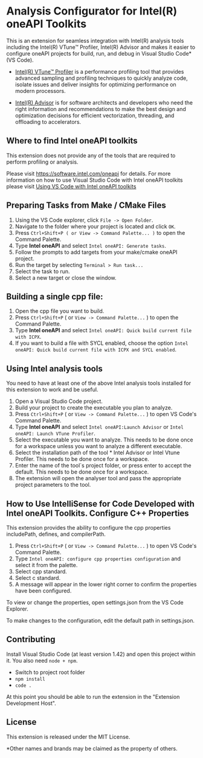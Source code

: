 # Analysis Configurator for Intel(R) oneAPI Toolkits

This is an extension for seamless integration with Intel(R) analysis tools including the Intel(R) VTune™ Profiler, Intel(R) Advisor and makes it easier to configure oneAPI projects for build, run, and debug in Visual Studio Code* (VS Code).


- [Intel(R) VTune™ Profiler](https://software.intel.com/oneapi/vtune-profiler) is a performance profiling tool that provides advanced
    sampling and profiling techniques to quickly analyze code, isolate issues and deliver insights for optimizing performance on modern
    processors.


- [Intel(R) Advisor](https://software.intel.com/oneapi/advisor) is for software architects and developers who need the right
    information and recommendations to make the best design and optimization decisions for efficient vectorization, threading, and
    offloading to accelerators.

## Where to find Intel oneAPI toolkits

This extension does not provide any of the tools that are required to perform profiling or analysis.

Please visit https://software.intel.com/oneapi for details. For more information on how to use Visual Studio Code with Intel oneAPI toolkits please visit [Using VS Code with Intel oneAPI toolkits](https://software.intel.com/content/www/us/en/develop/documentation/using-vs-code-with-intel-oneapi/top.html)



## Preparing Tasks from Make / CMake Files
1.	Using the VS Code explorer, click `File -> Open Folder`.
2.	Navigate to the folder where your project is located and click `OK`.
3.	Press `Ctrl+Shift+P ( or View -> Command Palette... )` to open the Command Palette.
4.	Type **Intel oneAPI** and select `Intel oneAPI: Generate tasks`.
5.	Follow the prompts to add targets from your make/cmake oneAPI project.
6.	Run the target by selecting `Terminal > Run task...`
7.	Select the task to run.
8.	Select a new target or close the window.

## Building a single cpp file:
1. Open the cpp file you want to build.
2. Press `Ctrl+Shift+P` ( or `View -> Command Palette...` ) to open the Command Palette.
3. Type **Intel oneAPI** and select `Intel oneAPI: Quick build current file with ICPX`.
4. If you want to build a file with SYCL enabled, choose the option `Intel oneAPI: Quick build current file with ICPX and SYCL enabled`.


## Using Intel analysis tools
You need to have at least one of the above Intel analysis tools installed for this extension to work and be useful.
1. Open a Visual Studio Code project.
2. Build your project to create the executable you plan to analyze.
3. Press `Ctrl+Shift+P` ( or `View -> Command Palette...` ) to open VS Code's Command Palette.
4. Type **Intel oneAPI** and select `Intel oneAPI:Launch Advisor` or `Intel oneAPI: Launch VTune Profiler`.
5. Select the executable you want to analyze. This needs to be done once for a workspace unless you want to analyze a different executable.
6. Select the installation path of the tool * Intel Advisor or Intel Vtune Profiler. This needs to be done once for a workspace.
7. Enter the name of the tool`s project folder, or press enter to accept the default. This needs to be done once for a workspace.
8. The extension will open the analyser tool and pass the appropriate project parameters to the tool.

## How to Use IntelliSense for Code Developed with Intel oneAPI Toolkits. Configure C++ Properties
This extension provides the ability to configure the cpp properties includePath, defines, and compilerPath. 
 1. Press `Ctrl+Shift+P` ( or `View -> Command Palette...` ) to open VS Code's Command Palette. 
 2. Type `Intel oneAPI: configure cpp properties configuration` and select it from the palette.
 3. Select cpp standard.
 4. Select c standard.
 5. A message will appear in the lower right corner to confirm the properties have been configured.

To view or change the properties, open settings.json from the VS Code Explorer.

To make changes to the configuration, edit the default path in settings.json.

## Contributing
Install Visual Studio Code (at least version 1.42) and open this project within it. You also need `node + npm`.
- Switch to project root folder
- `npm install`
- `code .`

At this point you should be able to run the extension in the "Extension Development Host".

## License
This extension is released under the MIT License.

*Other names and brands may be claimed as the property of others.

